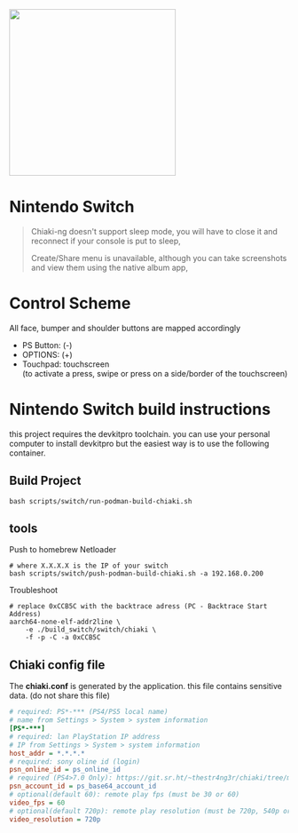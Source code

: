 
<img src="https://github.com/user-attachments/assets/be3e36b0-67cc-44fd-8ff2-a767b137ae91" width="300">

Nintendo Switch
==================================
> Chiaki-ng doesn't support sleep mode, you will have to close it and reconnect if your console is put to sleep,
> 
> Create/Share menu is unavailable, although you can take screenshots and view them using the native album app,<br>


Control Scheme
==================================
All face, bumper and shoulder buttons are mapped accordingly
- PS Button: (-)
- OPTIONS: (+)
- Touchpad: touchscreen<br>
(to activate a press, swipe or press on a side/border of the touchscreen)

Nintendo Switch build instructions
==================================
this project requires the devkitpro toolchain.
you can use your personal computer to install devkitpro
but the easiest way is to use the following container.

Build Project
-------------
```
bash scripts/switch/run-podman-build-chiaki.sh
```

tools
-----
Push to homebrew Netloader
```
# where X.X.X.X is the IP of your switch
bash scripts/switch/push-podman-build-chiaki.sh -a 192.168.0.200
```

Troubleshoot
```
# replace 0xCCB5C with the backtrace adress (PC - Backtrace Start Address)
aarch64-none-elf-addr2line \
	-e ./build_switch/switch/chiaki \
	-f -p -C -a 0xCCB5C
```

Chiaki config file
------------------
The **chiaki.conf** is generated by the application.
this file contains sensitive data. (do not share this file)
```ini
# required: PS*-*** (PS4/PS5 local name)
# name from Settings > System > system information
[PS*-***]
# required: lan PlayStation IP address
# IP from Settings > System > system information
host_addr = *.*.*.*
# required: sony oline id (login)
psn_online_id = ps_online_id
# required (PS4>7.0 Only): https://git.sr.ht/~thestr4ng3r/chiaki/tree/master/item/README.md#obtaining-your-psn-accountid
psn_account_id = ps_base64_account_id
# optional(default 60): remote play fps (must be 30 or 60)
video_fps = 60
# optional(default 720p): remote play resolution (must be 720p, 540p or 360p)
video_resolution = 720p
```
